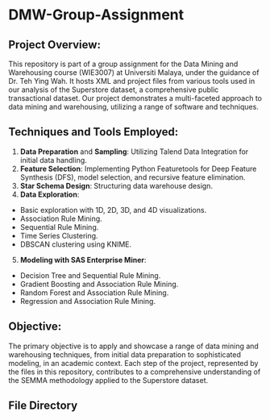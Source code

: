 # DMW-Group-Assignment
## Project Overview:
This repository is part of a group assignment for the Data Mining and Warehousing course (WIE3007) at Universiti Malaya, under the guidance of Dr. Teh Ying Wah. It hosts XML and project files from various tools used in our analysis of the Superstore dataset, a comprehensive public transactional dataset. Our project demonstrates a multi-faceted approach to data mining and warehousing, utilizing a range of software and techniques.

## Techniques and Tools Employed:
1. **Data Preparation** and **Sampling**: Utilizing Talend Data Integration for initial data handling.
2. **Feature Selection**: Implementing Python Featuretools for Deep Feature Synthesis (DFS), model selection, and recursive feature elimination.
3. **Star Schema Design**: Structuring data warehouse design.
4. **Data Exploration**:
- Basic exploration with 1D, 2D, 3D, and 4D visualizations.
- Association Rule Mining.
- Sequential Rule Mining.
- Time Series Clustering.
- DBSCAN clustering using KNIME.
5. **Modeling with SAS Enterprise Miner**:
- Decision Tree and Sequential Rule Mining.
- Gradient Boosting and Association Rule Mining.
- Random Forest and Association Rule Mining.
- Regression and Association Rule Mining.

## Objective:
The primary objective is to apply and showcase a range of data mining and warehousing techniques, from initial data preparation to sophisticated modeling, in an academic context. Each step of the project, represented by the files in this repository, contributes to a comprehensive understanding of the SEMMA methodology applied to the Superstore dataset.


## File Directory
```

```
